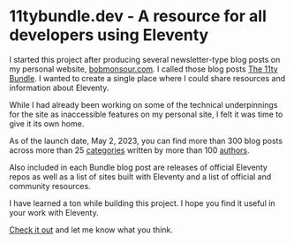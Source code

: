 # 11tybundle.dev - A resource for all developers using Eleventy

I started this project after producing several newsletter-type blog posts on my personal website, [bobmonsour.com](https://bobmonsour.com). I called those blog posts [The 11ty Bundle](https://www.bobmonsour.com/tags/11ty-bundle/). I wanted to create a single place where I could share resources and information about Eleventy.

While I had already been working on some of the technical underpinnings for the site as inaccessible features on my personal site, I felt it was time to give it its own home.

As of the launch date, May 2, 2023, you can find more than 300 blog posts across more than 25 [categories](https://11tybundle.dev/categories/) written by more than 100 [authors](https://11tybundle.dev/authors/).

Also included in each Bundle blog post are releases of official Eleventy repos as well as a list of sites built with Eleventy and a list of official and community resources.

I have learned a ton while building this project. I hope you find it useful in your work with Eleventy.

[Check it out](https://11tybundle.dev/) and let me know what you think.
